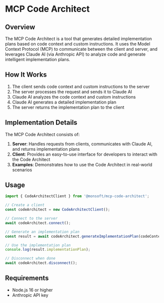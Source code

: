 # MCP Code Architect

## Overview

The MCP Code Architect is a tool that generates detailed implementation plans based on code context and custom instructions. It uses the Model Context Protocol (MCP) to communicate between the client and server, and leverages Claude AI (via Anthropic API) to analyze code and generate intelligent implementation plans.

## How It Works

1. The client sends code context and custom instructions to the server
2. The server processes the request and sends it to Claude AI
3. Claude AI analyzes the code context and custom instructions
4. Claude AI generates a detailed implementation plan
5. The server returns the implementation plan to the client

## Implementation Details

The MCP Code Architect consists of:

1. **Server**: Handles requests from clients, communicates with Claude AI, and returns implementation plans
2. **Client**: Provides an easy-to-use interface for developers to interact with the Code Architect
3. **Examples**: Demonstrates how to use the Code Architect in real-world scenarios

## Usage

```javascript
import { CodeArchitectClient } from '@monsoft/mcp-code-architect';

// Create a client
const codeArchitect = new CodeArchitectClient();

// Connect to the server
await codeArchitect.connect();

// Generate an implementation plan
const result = await codeArchitect.generateImplementationPlan(codeContext, customInstructions);

// Use the implementation plan
console.log(result.implementationPlan);

// Disconnect when done
await codeArchitect.disconnect();
```

## Requirements

- Node.js 16 or higher
- Anthropic API key
